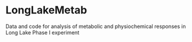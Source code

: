# LongLakeMetab
Data and code for analysis of metabolic and physiochemical responses in Long Lake Phase I experiment
